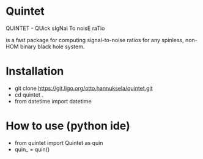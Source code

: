 # Quintet

QUINTET - QUick sIgNal To noisE raTio

is a fast package for computing signal-to-noise ratios for any spinless, non-HOM binary black hole system.

# Installation

* git clone https://git.ligo.org/otto.hannuksela/quintet.git
* cd quintet .
* from datetime import datetime

# How to use (python ide)

* from quintet import Quintet as quin
* quin_ = quin()

